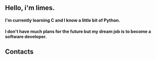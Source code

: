 ## Hello, i'm limes.
#### I'm currently learning C and I know a little bit of Python.
#### I don't have much plans for the future but my dream job is to become a software developer.
## Contacts
